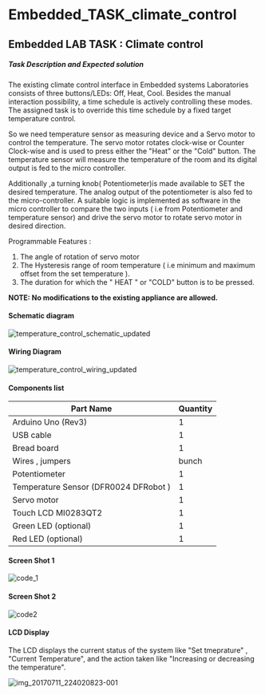 # Embedded_TASK_climate_control



## Embedded LAB TASK : Climate control

##### Task Description and Expected solution 

The existing climate control interface in Embedded systems Laboratories consists of three buttons/LEDs: Off, Heat, Cool. Besides the manual interaction possibility, a time schedule is actively controlling these modes. The assigned task is to override this time schedule by a fixed target temperature control.

So we need temperature sensor as measuring device and a Servo motor to control the temperature. The servo motor rotates clock-wise or Counter Clock-wise and is used to press either the "Heat" or the "Cold" button. The temperature sensor will measure the temperature of the room and its digital output is fed to the micro controller.

Additionally ,a turning knob( Potentiometer)is made available to SET the desired temperature. The analog output of the potentiometer is also fed to the micro-controller. A suitable logic is implemented as software in the micro controller to compare the two inputs ( i.e from Potentiometer and temperature sensor) and drive the servo motor to rotate servo motor in desired direction.

Programmable Features : 
1. The angle of rotation of servo motor
2. The Hysteresis range of room temperature ( i.e minimum and maximum offset from the set temperature ).
3. The duration for which the " HEAT " or "COLD" button is to be pressed.

**NOTE: No modifications to the existing appliance are allowed.**

#### Schematic diagram

![temperature_control_schematic_updated](https://user-images.githubusercontent.com/28274003/27994850-2185ed86-64b5-11e7-922e-107509c1cd3e.png)


#### Wiring Diagram


![temperature_control_wiring_updated](https://user-images.githubusercontent.com/28274003/27994848-1d386010-64b5-11e7-8f10-024aaadccbbf.png)

#### Components list


| Part Name                               |   Quantity       |
|-----------------------------------------|------------------|
| Arduino Uno (Rev3)                      |        1         |
| USB cable                               |        1         |
| Bread board                             |        1         |
| Wires , jumpers                         |     bunch        |
| Potentiometer                           |        1         |
| Temperature Sensor  (DFR0024 DFRobot )  |        1         |
| Servo motor                             |        1         |
| Touch LCD MI0283QT2                     |        1         |
| Green LED   (optional)                  |        1         |
| Red LED   (optional)                    |        1         |


#### Screen Shot 1

![code_1](https://user-images.githubusercontent.com/28274003/28129255-a7116000-6700-11e7-8089-b46401e16989.png)

#### Screen Shot 2

![code2](https://user-images.githubusercontent.com/28274003/28129262-abdaa632-6700-11e7-9c76-ef3a9dbc7948.png)

#### LCD Display 

The  LCD displays the current status of the system like "Set tmeprature" , "Current Temperature",  and the action taken like "Increasing  or decreasing the temperature".


![img_20170711_224020823-001](https://user-images.githubusercontent.com/28274003/28129505-8fc02eb2-6701-11e7-9178-42c432968e38.jpg)

